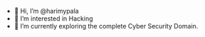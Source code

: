 - 👋 Hi, I’m @harimypala
- 👀 I’m interested in Hacking
- 🌱 I’m currently exploring the complete Cyber Security Domain.



<!---
harimypala/harimypala is a ✨ special ✨ repository because its `README.md` (this file) appears on your GitHub profile.
You can click the Preview link to take a look at your changes.
--->
